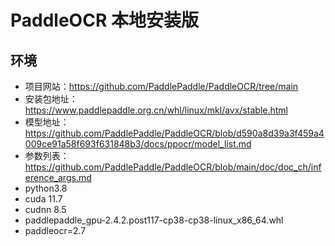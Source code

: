 # PaddleOCR 本地安装版

## 环境

- 项目网站：https://github.com/PaddlePaddle/PaddleOCR/tree/main
- 安装包地址：https://www.paddlepaddle.org.cn/whl/linux/mkl/avx/stable.html
- 模型地址：https://github.com/PaddlePaddle/PaddleOCR/blob/d590a8d39a3f459a4009ce91a58f693f631848b3/docs/ppocr/model_list.md
- 参数列表：https://github.com/PaddlePaddle/PaddleOCR/blob/main/doc/doc_ch/inference_args.md
- python3.8
- cuda 11.7
- cudnn 8.5
- paddlepaddle_gpu-2.4.2.post117-cp38-cp38-linux_x86_64.whl
- paddleocr=2.7



